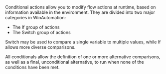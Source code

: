 Conditional actions allow you to modify flow actions at runtime, based on information available in the environment. They are divided into two major categories in WinAutomation:
* The If group of actions
* The Switch group of actions

Switch may be used to compare a single variable to multiple values, while If allows more diverse comparisons.

All conditionals allow the definition of one or more alternative comparisons, as well as a final, unconditional alternative, to run when none of the conditions have been met.